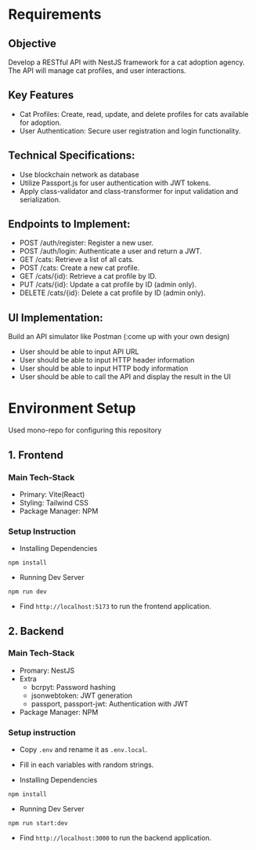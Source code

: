 # Requirements

## Objective

Develop a RESTful API with NestJS framework for a cat adoption agency. The API will manage cat profiles, and user interactions.

## Key Features

- Cat Profiles: Create, read, update, and delete profiles for cats available for adoption.
- User Authentication: Secure user registration and login functionality.

## Technical Specifications:

- Use blockchain network as database
- Utilize Passport.js for user authentication with JWT tokens.
- Apply class-validator and class-transformer for input validation and serialization.

## Endpoints to Implement:

- POST /auth/register: Register a new user.
- POST /auth/login: Authenticate a user and return a JWT.
- GET /cats: Retrieve a list of all cats.
- POST /cats: Create a new cat profile.
- GET /cats/{id}: Retrieve a cat profile by ID.
- PUT /cats/{id}: Update a cat profile by ID (admin only).
- DELETE /cats/{id}: Delete a cat profile by ID (admin only).

## UI Implementation:

Build an API simulator like Postman (:come up with your own design)

- User should be able to input API URL
- User should be able to input HTTP header information
- User should be able to input HTTP body information
- User should be able to call the API and display the result in the UI

# Environment Setup

Used mono-repo for configuring this repository

## 1. Frontend

### Main Tech-Stack

- Primary: Vite(React)
- Styling: Tailwind CSS
- Package Manager: NPM

### Setup Instruction

- Installing Dependencies

```
npm install
```

- Running Dev Server

```
npm run dev
```

- Find `http://localhost:5173` to run the frontend application.

## 2. Backend

### Main Tech-Stack

- Promary: NestJS
- Extra
  - bcrpyt: Password hashing
  - jsonwebtoken: JWT generation
  - passport, passport-jwt: Authentication with JWT
- Package Manager: NPM

### Setup instruction

- Copy `.env` and rename it as `.env.local`.

- Fill in each variables with random strings.

- Installing Dependencies

```
npm install
```

- Running Dev Server

```
npm run start:dev
```

- Find `http://localhost:3000` to run the backend application.
